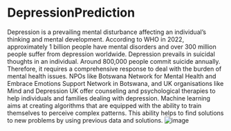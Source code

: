 # DepressionPrediction

Depression is a prevailing mental disturbance affecting an individual’s thinking and mental development. According to WHO in 2022, approximately 1 billion people have mental disorders and over 300 million people suffer from depression worldwide. Depression prevails in suicidal thoughts in an individual. Around 800,000 people commit suicide annually. Therefore, it requires a comprehensive response to deal with the burden of mental health issues. NPOs like Botswana Network for Mental Health and Embrace Emotions Support Network in Botswana, and UK organisations like Mind and Depression UK offer counseling and psychological therapies to help individuals and families dealing with depression. Machine learning aims at creating algorithms that are equipped with the ability to train themselves to perceive complex patterns. This ability helps to find solutions to new problems by using previous data and solutions.
![image](https://github.com/sndaba/DepressionPrediction/assets/53818579/0da9f718-c737-4ef9-82d8-ce5ffd1790a1)
